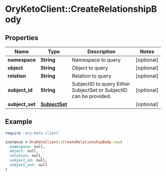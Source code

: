 # OryKetoClient::CreateRelationshipBody

## Properties

| Name | Type | Description | Notes |
| ---- | ---- | ----------- | ----- |
| **namespace** | **String** | Namespace to query | [optional] |
| **object** | **String** | Object to query | [optional] |
| **relation** | **String** | Relation to query | [optional] |
| **subject_id** | **String** | SubjectID to query  Either SubjectSet or SubjectID can be provided. | [optional] |
| **subject_set** | [**SubjectSet**](SubjectSet.md) |  | [optional] |

## Example

```ruby
require 'ory-keto-client'

instance = OryKetoClient::CreateRelationshipBody.new(
  namespace: null,
  object: null,
  relation: null,
  subject_id: null,
  subject_set: null
)
```

